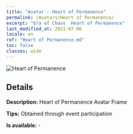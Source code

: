 ```yaml
---
title: "Avatar - Heart of Permanence"
permalink: /Avatars/Heart of Permanence/
excerpt: "Era of Chaos  Heart of Permanence"
last_modified_at: 2021-07-06
locale: en
ref: "Heart of Permanence.md"
toc: false
classes: wide
---
```

 ![Heart of Permanence](/images/a/avatarFrame_54.png)

## Details

 **Description:** Heart of Permanence Avatar Frame 

 **Tips:** Obtained through event participation 

 **Is available:**  - 

